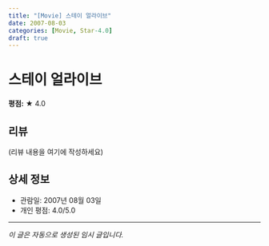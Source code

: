 ```yaml
---
title: "[Movie] 스테이 얼라이브"
date: 2007-08-03
categories: [Movie, Star-4.0]
draft: true
---
```


# 스테이 얼라이브

**평점:** ★ 4.0

## 리뷰

(리뷰 내용을 여기에 작성하세요)

## 상세 정보

- 관람일: 2007년 08월 03일
- 개인 평점: 4.0/5.0

---

*이 글은 자동으로 생성된 임시 글입니다.*
